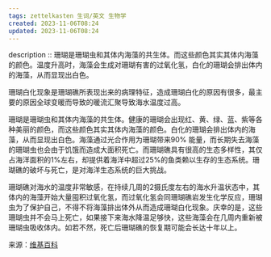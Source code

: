 ```yaml
---
tags: zettelkasten 生词/英文 生物学
created: 2023-11-06T08:24
updated: 2023-11-06T08:24
---
```


description :: 珊瑚是珊瑚虫和其体内海藻的共生体。而这些颜色其实其体内海藻的颜色。温度升高时，海藻会生成对珊瑚有害的过氧化氢，白化的珊瑚会排出体内的海藻，从而显现出白色。

珊瑚白化现象是珊瑚礁所表现出来的病理特征，造成珊瑚白化的原因有很多，最主要的原因全球变暖而导致的暖流汇聚导致海水温度过高。

珊瑚是珊瑚虫和其体内海藻的共生体。健康的珊瑚会出现红、黄、绿、蓝、紫等各种美丽的颜色，而这些颜色其实其体内海藻的颜色。白化的珊瑚会排出体内的海藻，从而显现出白色。海藻通过光合作用为珊瑚带来90% 能量，而长期失去海藻的珊瑚虫也会由于饥饿而造成大面积死亡。而珊瑚礁具有很高的生态多样性，其仅占海洋面积的1%左右，却提供着海洋中超过25%的鱼类赖以生存的生态系统。珊瑚礁的破坏与死亡，是对海洋生态系统的巨大挑战。

珊瑚礁对海水的温度非常敏感，在持续几周的2摄氏度左右的海水升温状态中，其体内的海藻开始大量囤积过氧化氢，而过氧化氢会同珊瑚礁岩发生化学反应，珊瑚虫为了保护自己，不得不将海藻排出体外从而造成珊瑚白化现象。庆幸的是，这些珊瑚虫并不会马上死亡，如果接下来海水降温足够快，这些海藻会在几周内重新被珊瑚虫吸收体内。如若不然，死亡后珊瑚礁的恢复期可能会长达十年以上。

来源：[维基百科](https://zh.wikipedia.org/wiki/%E7%8F%8A%E7%91%9A%E7%99%BD%E5%8C%96)